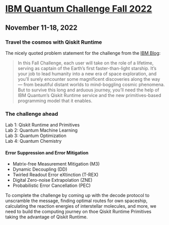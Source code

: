 # [IBM Quantum Challenge Fall 2022](https://research.ibm.com/blog/quantum-challenge-fall-2022)
## November 11-18, 2022

### Travel the cosmos with Qiskit Runtime

The nicely quoted problem statement for the challenge from the [IBM Blog](https://research.ibm.com/blog/quantum-challenge-fall-2022):

> In this Fall Challenge, each user will take on the role of a lifetime, serving as captain of the Earth’s first faster-than-light starship. It’s your job to lead humanity into a new era of space exploration, and you’ll surely encounter some magnificent discoveries along the way — from beautiful distant worlds to mind-boggling cosmic phenomena. But to survive this long and arduous journey, you’ll need the help of IBM Quantum’s Qiskit Runtime service and the new primitives-based programming model that it enables.


### The challenge ahead    
  Lab 1: Qiskit Runtime and Primitives   
  Lab 2: Quantum Machine Learning    
  Lab 3: Quantum Optimization      
  Lab 4: Quantum Chemistry    
 
 
 
#### Error Suppression and Error Mitigation 
  - Matrix-free Measurement Mitigation (M3)  
  - Dynamic Decoupling (DD)   
  - Twirled Readout Error eXtinction (T-REX)   
  - Digital Zero-noise Extrapolation (ZNE)   
  - Probabilistic Error Cancellation (PEC)  


To complete the challenge by coming up with the decode protocol to unscramble the message, finding optimal routes for own spaceship, calculating the reaction energies of interstellar molecules, and more, we need to build the computing journey on thoe Qiskit Runtime Primitives taking the advantage of Qiskit Runtime. 
